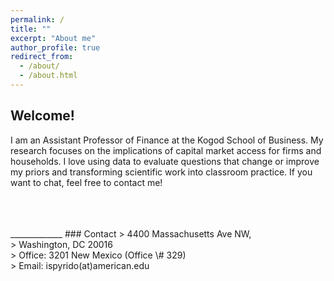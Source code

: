 ```yaml
---
permalink: /
title: ""
excerpt: "About me"
author_profile: true
redirect_from: 
  - /about/
  - /about.html
---
```


## Welcome!

I am an Assistant Professor of Finance at the Kogod School of Business. My research focuses on the implications of capital market access for firms and households. I love using data to evaluate questions that change or improve my priors and transforming scientific work into classroom practice. If you want to chat, feel free to contact me!   

<br />
<br />
<br />
_____________
### Contact
> 4400 Massachusetts Ave NW, <br />
> Washington, DC 20016 <br />
> Office: 3201 New Mexico (Office \# 329) <br />
> Email: ispyrido(at)american.edu 
